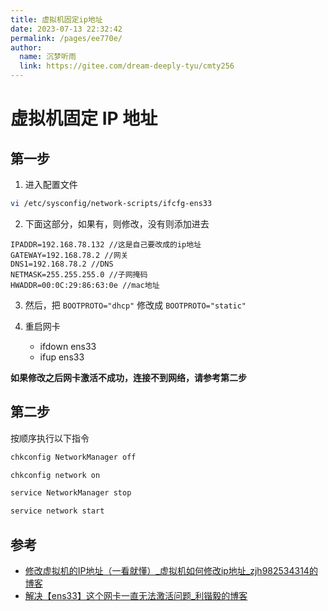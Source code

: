 ```yaml
---
title: 虚拟机固定ip地址
date: 2023-07-13 22:32:42
permalink: /pages/ee770e/
author: 
  name: 沉梦听雨
  link: https://gitee.com/dream-deeply-tyu/cmty256
---
```

# 虚拟机固定 IP 地址

## 第一步

1. 进入配置文件

```bash
vi /etc/sysconfig/network-scripts/ifcfg-ens33
```

2. 下面这部分，如果有，则修改，没有则添加进去

```
IPADDR=192.168.78.132 //这是自己要改成的ip地址
GATEWAY=192.168.78.2 //网关
DNS1=192.168.78.2 //DNS
NETMASK=255.255.255.0 //子网掩码
HWADDR=00:0C:29:86:63:0e //mac地址
```

3. 然后，把 `BOOTPROTO="dhcp"` 修改成 `BOOTPROTO="static"` 

4. 重启网卡
   - ifdown ens33
   - ifup ens33

**如果修改之后网卡激活不成功，连接不到网络，请参考第二步**

## 第二步

按顺序执行以下指令

```bash
chkconfig NetworkManager off

chkconfig network on

service NetworkManager stop

service network start
```

## 参考

- [修改虚拟机的IP地址（一看就懂）_虚拟机如何修改ip地址_zjh982534314的博客](https://blog.csdn.net/zjh982534314/article/details/119573330)
- [解决【ens33】这个网卡一直无法激活问题_利锴毅的博客](https://blog.csdn.net/lilesb/article/details/103981334)